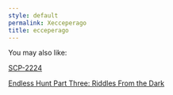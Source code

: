 ```yaml
---
style: default
permalink: Xecceperago
title: ecceperago
---
```

You may also like:

[SCP-2224](http://scp-wiki.net/scp-2224)

[Endless Hunt Part Three: Riddles From the Dark](http://scp-wiki.net/ofanendlesshunt-partthree-riddlesfromthedark)
